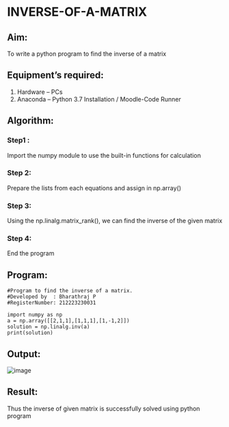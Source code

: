 # INVERSE-OF-A-MATRIX
## Aim:
To write a python program to find the inverse of a matrix
## Equipment’s required:
1. 	Hardware – PCs
2. 	Anaconda – Python 3.7 Installation / Moodle-Code Runner
## Algorithm:
### Step1 : 
Import the numpy module to use the built-in functions for calculation

### Step 2: 
Prepare the lists from each equations and assign in np.array()

### Step 3: 
Using the np.linalg.matrix_rank(), we can find the inverse of the given matrix

### Step 4: 
End the program

## Program:
```
#Program to find the inverse of a matrix.
#Developed by  : Bharathraj P
#RegisterNumber: 212223230031

import numpy as np
a = np.array([[2,1,1],[1,1,1],[1,-1,2]])
solution = np.linalg.inv(a)
print(solution)
```
## Output:
![image](https://github.com/Bharathraj2006/INVERSE-OF-A-MATRIX/assets/152376845/d3ec6bf5-2f79-4c2b-8203-0de1b2665f8c)


## Result:
Thus the inverse of given matrix is successfully solved using python program
